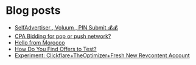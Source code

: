 # Blog posts
<!-- BLOG-POST-LIST:START -->
- [SelfAdvertiser , Voluum , PIN Submit 💰💰](https://afflift.com/f/threads/selfadvertiser-voluum-pin-submit-%F0%9F%92%B0%F0%9F%92%B0.10690/)
- [CPA Bidding for pop or push network?](https://afflift.com/f/threads/cpa-bidding-for-pop-or-push-network.10700/)
- [Hello from Morocco](https://afflift.com/f/threads/hello-from-morocco.10691/)
- [How Do You Find Offers to Test?](https://afflift.com/f/threads/how-do-you-find-offers-to-test.10678/)
- [Experiment: Clickflare+TheOptimizer+Fresh New Revcontent Account](https://afflift.com/f/threads/experiment-clickflare-theoptimizer-fresh-new-revcontent-account.10545/)
<!-- BLOG-POST-LIST:END -->
